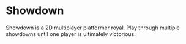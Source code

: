# Showdown
Showdown is a 2D multiplayer platformer royal. Play through multiple showdowns until one player is ultimately victorious.
